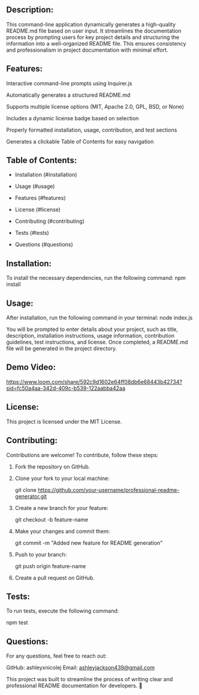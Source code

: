## Description: 
This command-line application dynamically generates a high-quality README.md file based on user input. It streamlines the documentation process by prompting users for key project details and structuring the information into a well-organized README file. This ensures consistency and professionalism in project documentation with minimal effort.

## Features: 
 Interactive command-line prompts using Inquirer.js

 Automatically generates a structured README.md

 Supports multiple license options (MIT, Apache 2.0, GPL, BSD, or None)

 Includes a dynamic license badge based on selection

 Properly formatted installation, usage, contribution, and test sections

 Generates a clickable Table of Contents for easy navigation

## Table of Contents: 
   - Installation (#installation)
     
   - Usage (#usage)

   - Features (#features)

   - License (#license)

   - Contributing (#contributing)

   - Tests (#tests)

   - Questions (#questions)


## Installation: 
 To install the necessary dependencies, run the following command:
     npm install


## Usage:
 After installation, run the following command in your terminal:
    node index.js

You will be prompted to enter details about your project, such as title, description, installation instructions, usage information, contribution guidelines, test    instructions, and license. Once completed, a README.md file will be generated in the project directory.



## Demo Video: 
https://www.loom.com/share/592c9d1602e64ff08db6e68443b42734?sid=fc50a4aa-342d-409c-b539-122aabba42aa


## License:

This project is licensed under the MIT License.


## Contributing:

Contributions are welcome! To contribute, follow these steps:

1. Fork the repository on GitHub.

2. Clone your fork to your local machine:

   git clone https://github.com/your-username/professional-readme-generator.git

3. Create a new branch for your feature:

   git checkout -b feature-name

4. Make your changes and commit them:

   git commit -m "Added new feature for README generation"

5. Push to your branch:

   git push origin feature-name

6. Create a pull request on GitHub.


## Tests:

To run tests, execute the following command:

npm test

## Questions: 

For any questions, feel free to reach out:

GitHub: ashleyxnicolej
Email: ashleyjackson439@gmail.com

This project was built to streamline the process of writing clear and professional README documentation for developers. 🚀
